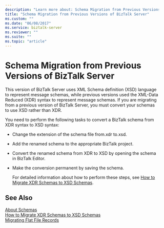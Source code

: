 ```yaml
---
description: "Learn more about: Schema Migration from Previous Versions of BizTalk Server"
title: "Schema Migration from Previous Versions of BizTalk Server"
ms.custom: ""
ms.date: "06/08/2017"
ms.service: biztalk-server
ms.reviewer: ""
ms.suite: ""
ms.topic: "article"
---
```

# Schema Migration from Previous Versions of BizTalk Server
This version of BizTalk Server uses XML Schema definition (XSD) language to represent message schemas, while previous versions used the XML-Data Reduced (XDR) syntax to represent message schemas. If you are migrating from a previous version of BizTalk Server, you must convert your schemas to use XSD rather than XDR.  
  
 You need to perform the following tasks to convert a BizTalk schema from XDR syntax to XSD syntax:  
  
- Change the extension of the schema file from.xdr to.xsd.  
  
- Add the renamed schema to the appropriate BizTalk project.  
  
- Convert the renamed schema from XDR to XSD by opening the schema in BizTalk Editor.  
  
- Make the conversion permanent by saving the schema.  
  
  For detailed information about how to perform these steps, see [How to Migrate XDR Schemas to XSD Schemas](../core/how-to-migrate-xdr-schemas-to-xsd-schemas.md).  
  
## See Also  
 [About Schemas](../core/about-schemas.md)   
 [How to Migrate XDR Schemas to XSD Schemas](../core/how-to-migrate-xdr-schemas-to-xsd-schemas.md)   
 [Migrating Flat File Records](../core/migrating-flat-file-records.md)
